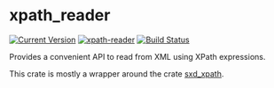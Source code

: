 # xpath_reader
[![Current Version](http://meritbadge.herokuapp.com/xpath_reader)](https://crates.io/crates/xpath_reader)
[![xpath-reader](https://docs.rs/xpath_reader/badge.svg)](https://docs.rs/xpath_reader/)
[![Build Status](https://travis-ci.org/leoschwarz/xpath_reader.svg?branch=master)](https://travis-ci.org/leoschwarz/xpath_reader)

Provides a convenient API to read from XML using XPath expressions.

This crate is mostly a wrapper around the crate [sxd_xpath](https://github.com/shepmaster/sxd-xpath).

